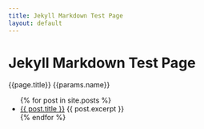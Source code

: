```yaml
---
title: Jekyll Markdown Test Page
layout: default
---
```


# Jekyll Markdown Test Page

{{page.title}}
{{params.name}}

<ul>
  {% for post in site.posts %}
    <li>
      <a href="{{ post.url }}">{{ post.title }}</a>
      {{ post.excerpt }}
    </li>
  {% endfor %}
</ul>
